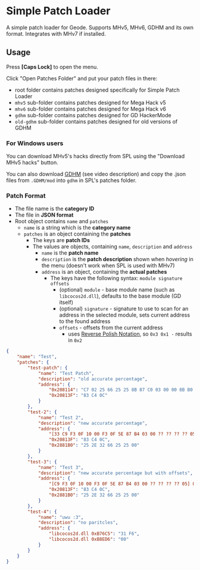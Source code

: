 # Simple Patch Loader
A simple patch loader for Geode.
Supports MHv5, MHv6, GDHM and its own format.
Integrates with MHv7 if installed.

## Usage
Press **[Caps Lock]** to open the menu.

Click "Open Patches Folder" and put your patch files in there:
- root folder contains patches designed specifically for Simple Patch Loader
- `mhv5` sub-folder contains patches designed for Mega Hack v5
- `mhv6` sub-folder contains patches designed for Mega Hack v6
- `gdhm` sub-folder contains patches designed for GD HackerMode
- `old-gdhm` sub-folder contains patches designed for old versions of GDHM

### For Windows users
You can download MHv5's hacks directly from SPL using the "Download MHv5 hacks" button.

You can also download [GDHM](https://youtu.be/x0KJ9Rq5Xw0) (see video description)
and copy the .json files from `.GDHM/mod` into `gdhm` in SPL's patches folder.

### Patch Format
- The file name is the **category ID**
- The file in **JSON format**
- Root object contains `name` and `patches`
    - `name` is a string which is the **category name**
    - `patches` is an object containing the **patches**
        - The keys are **patch IDs**
        - The values are objects, containing `name`, `description` and `address`
            - `name` is the **patch name**
            - `description` is the **patch description** shown when *hovering* in the menu (doesn't work when SPL is used with MHv7)
            - `address` is an object, containing the **actual patches**
                - The keys have the following syntax: `module signature offsets`
                    - (optional) `module` - base module name (such as `libcocos2d.dll`), defaults to the base module (GD itself)
                    - (optional) `signature` - signature to use to scan for an address in the selected module, sets current address to the found address
                    - `offsets` - offsets from the current address
                        - uses [Reverse Polish Notation](https://en.wikipedia.org/wiki/Reverse_Polish_notation), so `0x3 0x1 -` results in `0x2`

```json
{
    "name": "Test",
    "patches": {
        "test-patch": {
            "name": "Test Patch",
            "description": "old accurate percentage",
            "address": {
                "0x208114": "C7 02 25 66 25 25 8B 87 C0 03 00 00 8B B0 04 01 00 00 F3 0F 5A C0 83 EC 08 F2 0F 11 04 24 83 EC 04 89 14 24 90",
                "0x20813F": "83 C4 0C"
            }
        },
        "test-2": {
            "name": "Test 2",
            "description": "new accurate percentage",
            "address": {
                "[33 C9 F3 0F 10 00 F3 0F 5E 87 B4 03 00 ?? ?? ?? ?? 05]": "F3 0F 10 00 F3 0F 5E 87 B4 03 00 00 BA ref:0x2E65C0 F3 0F 59 02 0F 2F 02 76 04 F3 0F 10 02 8B 87 C0 03 00 00 8B B0 04 01 00 00 F3 0F 5A C0 83 EC 08 F2 0F 11 04 24 68 ref:0x2881B0",
                "0x20813F": "83 C4 0C",
                "0x2881B0": "25 2E 32 66 25 25 00"
            }
        },
        "test-3": {
            "name": "Test 3",
            "description": "new accurate percentage but with offsets",
            "address": {
                "[C9 F3 0F 10 00 F3 0F 5E 87 B4 03 00 ?? ?? ?? ?? 05] 0x1 -": "F3 0F 10 00 F3 0F 5E 87 B4 03 00 00 BA ref:0x2E65C0 F3 0F 59 02 0F 2F 02 76 04 F3 0F 10 02 8B 87 C0 03 00 00 8B B0 04 01 00 00 F3 0F 5A C0 83 EC 08 F2 0F 11 04 24 68 ref:0x2881B0",
                "0x20813F": "83 C4 0C",
                "0x2881B0": "25 2E 32 66 25 25 00"
            }
        },
        "test-4": {
            "name": "uwu :3",
            "description": "no paritcles",
            "address": {
                "libcocos2d.dll 0xB76C5": "31 F6",
                "libcocos2d.dll 0xB8ED6": "00"
            }
        }
    }
}
```
